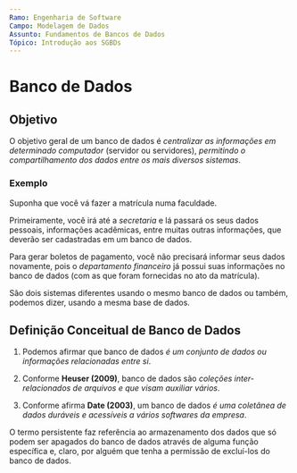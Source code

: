 ```yaml
---
Ramo: Engenharia de Software
Campo: Modelagem de Dados
Assunto: Fundamentos de Bancos de Dados
Tópico: Introdução aos SGBDs
---
```

# Banco de Dados

## Objetivo

O objetivo geral de um banco de dados é *centralizar as informações em determinado computador* (servidor ou servidores), *permitindo o compartilhamento dos dados entre os mais diversos sistemas*.

### Exemplo

Suponha que você vá fazer a matrícula numa faculdade. 

Primeiramente, você irá até a *secretaria* e lá passará os seus dados pessoais, informações acadêmicas, entre muitas outras informações, que deverão ser cadastradas em um banco de dados. 

Para gerar boletos de pagamento, você não precisará informar seus dados novamente, pois o *departamento financeiro* já possui suas informações no banco de dados (com as que foram fornecidas no ato da matrícula). 

São dois sistemas diferentes usando o mesmo banco de dados ou também, podemos dizer, usando a mesma base de dados.

## Definição Conceitual de Banco de Dados

1. Podemos afirmar que banco de dados *é um conjunto de dados ou informações relacionadas entre si*. 

2. Conforme **Heuser (2009)**, banco de dados são *coleções inter-relacionados de arquivos e que visam auxiliar vários*.

3. Conforme afirma **Date (2003)**, um banco de dados *é uma coletânea de dados duráveis e acessíveis a vários softwares da empresa*. 
 
O termo persistente faz referência ao armazenamento dos dados que só podem ser apagados do banco de dados através de alguma função específica e, claro, por alguém que tenha a permissão de excluí-los do banco de dados.